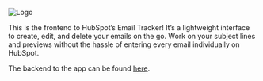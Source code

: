 ![Logo](https://1000logos.net/wp-content/uploads/2022/12/HubSpot-Logo.png)

This is the frontend to HubSpot’s Email Tracker! It’s a lightweight interface to create, edit, and delete your emails on the go. Work on your subject lines and previews without the hassle of entering every email individually on HubSpot.

The backend to the app can be found [here](https://github.com/ndoelger/email-tracker-backend).

